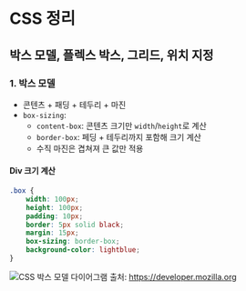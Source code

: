 # CSS 정리
## 박스 모델, 플렉스 박스, 그리드, 위치 지정 

### 1. 박스 모델 
- 콘텐츠 + 패딩 + 테두리 + 마진
- `box-sizing`: 
    - `content-box`: 콘텐츠 크기만 `width`/`height`로 계산
    - `border-box`: 페딩 + 테두리까지 포함해 크기 계산
    - 수직 마진은 겹쳐져 큰 값만 적용 

#### Div 크기 계산

```css
.box { 
    width: 100px; 
    height: 100px; 
    padding: 10px; 
    border: 5px solid black; 
    margin: 15px; 
    box-sizing: border-box; 
    background-color: lightblue; 
}
```

![CSS 박스 모델 다이어그램](https://developer.mozilla.org/en-US/docs/Learn_web_development/Core/Styling_basics/Box_model/box-model.png) 출처: https://developer.mozilla.org

```css


```